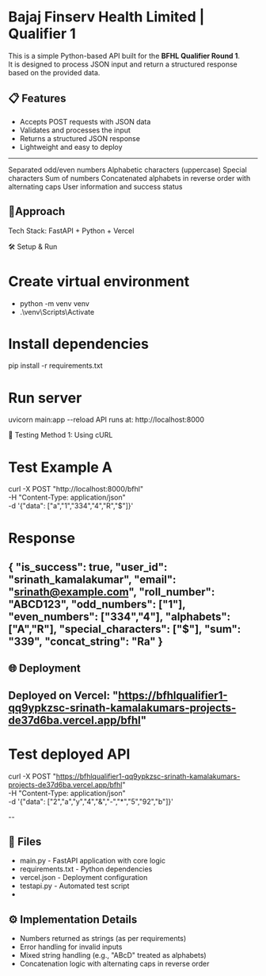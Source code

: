 # Bajaj Finserv Health Limited | Qualifier 1
This is a simple Python-based API built for the **BFHL Qualifier Round 1**.  
It is designed to process JSON input and return a structured response based on the provided data.

## 📋 Features
- Accepts POST requests with JSON data
- Validates and processes the input
- Returns a structured JSON response
- Lightweight and easy to deploy

---
Separated odd/even numbers
Alphabetic characters (uppercase)
Special characters
Sum of numbers
Concatenated alphabets in reverse order with alternating caps
User information and success status

## 🚀Approach
Tech Stack: FastAPI + Python + Vercel

🛠 Setup & Run
# Create virtual environment 
- python -m venv venv
- .\venv\Scripts\Activate


# Install dependencies
pip install -r requirements.txt

# Run server
uvicorn main:app --reload
API runs at: http://localhost:8000

🧪 Testing
Method 1: Using cURL
# Test Example A
curl -X POST "http://localhost:8000/bfhl" \
     -H "Content-Type: application/json" \
     -d '{"data": ["a","1","334","4","R","$"]}'

# Response

{
  "is_success": true,
  "user_id": "srinath_kamalakumar",
  "email": "srinath@example.com",
  "roll_number": "ABCD123",
  "odd_numbers": ["1"],
  "even_numbers": ["334","4"],
  "alphabets": ["A","R"],
  "special_characters": ["$"],
  "sum": "339",
  "concat_string": "Ra"
}
--
## 🌐 Deployment
Deployed on Vercel: "https://bfhlqualifier1-qq9ypkzsc-srinath-kamalakumars-projects-de37d6ba.vercel.app/bfhl"
--

# Test deployed API
curl -X POST "https://bfhlqualifier1-qq9ypkzsc-srinath-kamalakumars-projects-de37d6ba.vercel.app/bfhl" \
     -H "Content-Type: application/json" \
     -d '{"data": ["2","a","y","4","&","-","*","5","92","b"]}'

--

## 📁 Files
- main.py - FastAPI application with core logic
- requirements.txt - Python dependencies
- vercel.json - Deployment configuration
- testapi.py - Automated test script
- 
## ⚙️ Implementation Details
- Numbers returned as strings (as per requirements)
- Error handling for invalid inputs
- Mixed string handling (e.g., "ABcD" treated as alphabets)
- Concatenation logic with alternating caps in reverse order
